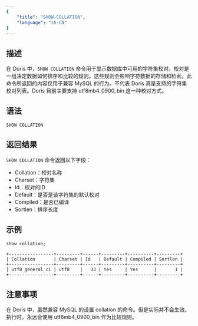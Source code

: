 ```yaml
---
{
    "title": "SHOW-COLLATION",
    "language": "zh-CN"
}
---
```


## 描述

在 Doris 中，`SHOW COLLATION` 命令用于显示数据库中可用的字符集校对。校对是一组决定数据如何排序和比较的规则。这些规则会影响字符数据的存储和检索。此命令所返回的内容仅用于兼容 MySQL 的行为。不代表 Doris 真是支持的字符集校对列表。Doris 目前主要支持 utf8mb4_0900_bin 这一种校对方式。

## 语法

```
SHOW COLLATION
```

## 返回结果

`SHOW COLLATION` 命令返回以下字段：

* Collation：校对名称
* Charset：字符集
* Id：校对的ID
* Default：是否是该字符集的默认校对
* Compiled：是否已编译
* Sortlen：排序长度

## 示例

```sql
show collation;
```

```
+-----------------+---------+------+---------+----------+---------+
| Collation       | Charset | Id   | Default | Compiled | Sortlen |
+-----------------+---------+------+---------+----------+---------+
| utf8_general_ci | utf8    |   33 | Yes     | Yes      |       1 |
+-----------------+---------+------+---------+----------+---------+
```

## 注意事项

在 Doris 中，虽然兼容 MySQL 的设置 collation 的命令。但是实际并不会生效。执行时，永远会使用 utf8mb4_0900_bin 作为比较规则。
